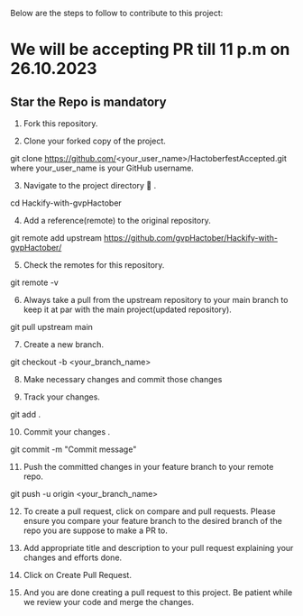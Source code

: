 Below are the steps to follow to contribute to this project:

<h1>We will be accepting PR till 11 p.m on 26.10.2023 </h1>

<h2> Star the Repo is mandatory</h2>

1. Fork this repository.

2. Clone your forked copy of the project.

git clone https://github.com/<your_user_name>/HactoberfestAccepted.git
where your_user_name is your GitHub username.

3. Navigate to the project directory 📁 .

cd Hackify-with-gvpHactober

4. Add a reference(remote) to the original repository.

git remote add upstream  https://github.com/gvpHactober/Hackify-with-gvpHactober/

5. Check the remotes for this repository.

git remote -v

6. Always take a pull from the upstream repository to your main branch to keep it at par with the main project(updated repository).

git pull upstream main

7. Create a new branch.

git checkout -b <your_branch_name>

8. Make necessary changes and commit those changes

9. Track your changes.

git add . 

10. Commit your changes .

git commit -m "Commit message"

11. Push the committed changes in your feature branch to your remote repo.

git push -u origin <your_branch_name>

12. To create a pull request, click on compare and pull requests. Please ensure you compare your feature branch to the desired branch of the repo you are suppose to make a PR to.

13. Add appropriate title and description to your pull request explaining your changes and efforts done.

14. Click on Create Pull Request.

15. And you are done creating a pull request to this project. Be patient while we review your code and merge the changes.
